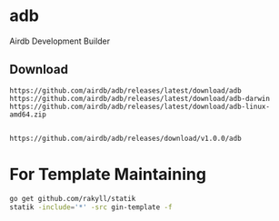 # adb
Airdb Development Builder

## Download

```
https://github.com/airdb/adb/releases/latest/download/adb
https://github.com/airdb/adb/releases/latest/download/adb-darwin
https://github.com/airdb/adb/releases/latest/download/adb-linux-amd64.zip


https://github.com/airdb/adb/releases/download/v1.0.0/adb
```


# For Template Maintaining

```bash
go get github.com/rakyll/statik
statik -include='*' -src gin-template -f
```
